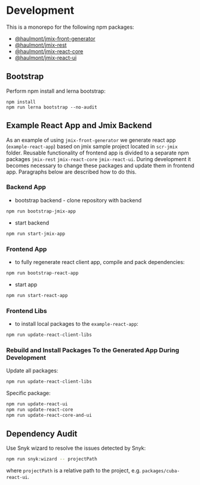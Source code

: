 # Development

This is a monorepo for the following npm packages:

* [@haulmont/jmix-front-generator](/packages/jmix-front-generator)
* [@haulmont/jmix-rest](/packages/jmix-rest)
* [@haulmont/jmix-react-core](/packages/jmix-react-core)
* [@haulmont/jmix-react-ui](/packages/jmix-react-ui)


## Bootstrap

Perform npm install and lerna bootstrap:

```
npm install
npm run lerna bootstrap --no-audit
```

## Example React App and Jmix Backend

As an example of using `jmix-front-generator` we generate react app (`example-react-app`) based on jmix sample project 
located in `scr-jmix` folder. Reusable functionality of frontend app is divided to a separate 
npm packages `jmix-rest` `jmix-react-core` `jmix-react-ui`.
During development it becomes necessary to change these packages and update them in frontend app. 
Paragraphs below are described how to do this.


### Backend App

* bootstrap backend - clone repository with backend
```bash
npm run bootstrap-jmix-app
```

* start backend
```bash
npm run start-jmix-app
```

### Frontend App

* to fully regenerate react client app, compile and pack dependencies:
```bash
npm run bootstrap-react-app
```

* start app
```bash
npm run start-react-app
```

### Frontend Libs

* to install local packages to the `example-react-app`:
```bash
npm run update-react-client-libs
```

### Rebuild and Install Packages To the Generated App During Development

Update all packages:

```bash
npm run update-react-client-libs
```

Specific package:

```bash
npm run update-react-ui
npm run update-react-core
npm run update-react-core-and-ui
```


## Dependency Audit

Use Snyk wizard to resolve the issues detected by Snyk:

```bash
npm run snyk:wizard -- projectPath
```

where `projectPath` is a relative path to the project, e.g. `packages/cuba-react-ui`.
